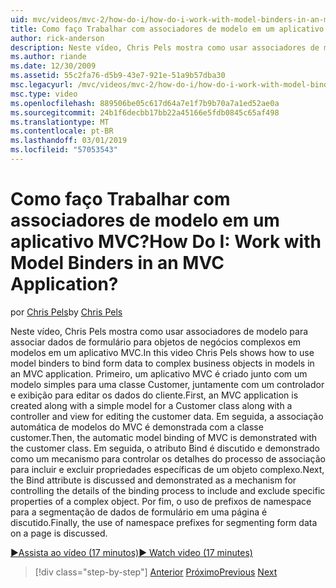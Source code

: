 ```yaml
---
uid: mvc/videos/mvc-2/how-do-i/how-do-i-work-with-model-binders-in-an-mvc-application
title: Como faço Trabalhar com associadores de modelo em um aplicativo MVC? | Microsoft Docs
author: rick-anderson
description: Neste vídeo, Chris Pels mostra como usar associadores de modelo para associar dados de formulário para objetos de negócios complexos em modelos em um aplicativo MVC. Primeiro, um applicat MVC...
ms.author: riande
ms.date: 12/30/2009
ms.assetid: 55c2fa76-d5b9-43e7-921e-51a9b57dba30
msc.legacyurl: /mvc/videos/mvc-2/how-do-i/how-do-i-work-with-model-binders-in-an-mvc-application
msc.type: video
ms.openlocfilehash: 889506be05c617d64a7e1f7b9b70a7a1ed52ae0a
ms.sourcegitcommit: 24b1f6decbb17bb22a45166e5fdb0845c65af498
ms.translationtype: MT
ms.contentlocale: pt-BR
ms.lasthandoff: 03/01/2019
ms.locfileid: "57053543"
---
```

<a name="how-do-i-work-with-model-binders-in-an-mvc-application"></a><span data-ttu-id="64b4a-105">Como faço Trabalhar com associadores de modelo em um aplicativo MVC?</span><span class="sxs-lookup"><span data-stu-id="64b4a-105">How Do I: Work with Model Binders in an MVC Application?</span></span>
====================
<span data-ttu-id="64b4a-106">por [Chris Pels](https://twitter.com/chrispels)</span><span class="sxs-lookup"><span data-stu-id="64b4a-106">by [Chris Pels](https://twitter.com/chrispels)</span></span>

<span data-ttu-id="64b4a-107">Neste vídeo, Chris Pels mostra como usar associadores de modelo para associar dados de formulário para objetos de negócios complexos em modelos em um aplicativo MVC.</span><span class="sxs-lookup"><span data-stu-id="64b4a-107">In this video Chris Pels shows how to use model binders to bind form data to complex business objects in models in an MVC application.</span></span> <span data-ttu-id="64b4a-108">Primeiro, um aplicativo MVC é criado junto com um modelo simples para uma classe Customer, juntamente com um controlador e exibição para editar os dados do cliente.</span><span class="sxs-lookup"><span data-stu-id="64b4a-108">First, an MVC application is created along with a simple model for a Customer class along with a controller and view for editing the customer data.</span></span> <span data-ttu-id="64b4a-109">Em seguida, a associação automática de modelos do MVC é demonstrada com a classe customer.</span><span class="sxs-lookup"><span data-stu-id="64b4a-109">Then, the automatic model binding of MVC is demonstrated with the customer class.</span></span> <span data-ttu-id="64b4a-110">Em seguida, o atributo Bind é discutido e demonstrado como um mecanismo para controlar os detalhes do processo de associação para incluir e excluir propriedades específicas de um objeto complexo.</span><span class="sxs-lookup"><span data-stu-id="64b4a-110">Next, the Bind attribute is discussed and demonstrated as a mechanism for controlling the details of the binding process to include and exclude specific properties of a complex object.</span></span> <span data-ttu-id="64b4a-111">Por fim, o uso de prefixos de namespace para a segmentação de dados de formulário em uma página é discutido.</span><span class="sxs-lookup"><span data-stu-id="64b4a-111">Finally, the use of namespace prefixes for segmenting form data on a page is discussed.</span></span>

[<span data-ttu-id="64b4a-112">&#9654;Assista ao vídeo (17 minutos)</span><span class="sxs-lookup"><span data-stu-id="64b4a-112">&#9654; Watch video (17 minutes)</span></span>](https://channel9.msdn.com/Blogs/ASP-NET-Site-Videos/how-do-i-work-with-model-binders-in-an-mvc-application)

> [!div class="step-by-step"]
> <span data-ttu-id="64b4a-113">[Anterior](how-do-i-create-a-custom-html-helper-for-an-mvc-application.md)
> [Próximo](how-do-i-use-httpverbs-attributes-in-an-mvc-application.md)</span><span class="sxs-lookup"><span data-stu-id="64b4a-113">[Previous](how-do-i-create-a-custom-html-helper-for-an-mvc-application.md)
[Next](how-do-i-use-httpverbs-attributes-in-an-mvc-application.md)</span></span>
